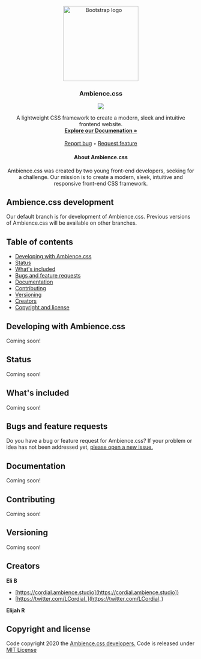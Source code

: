 <p align="center">
  <a href="#">
    <img src="https://github.com/Ambience-Studios/assets/blob/main/ambiencetransparent.png" alt="Bootstrap logo" width="200" height="200">
  </a>
<p>

<h3 align="center">Ambience.css</h3>

<p align="center">
  <img src="https://img.shields.io/github/license/Ambience-Studios/ambience.css">
</p>

  
<p align="center">
  A lightweight CSS framework to create a modern, sleek and intuitive frontend website.
  <br>
  <a href="https://v5.getbootstrap.com/docs/5.0/"><strong>Explore our Documenation »</strong></a>
  <br>
  <br>
  <a href="https://github.com/Ambience-Studios/ambience.css/issues/new?assignees=&labels=&template=bug_report.md&title=Bug+Repor">Report bug</a>
  ◦
  <a href="https://github.com/Ambience-Studios/ambience.css/issues/new?assignees=&labels=&template=feature_request.md&title=Feature+request">Request feature</a>
</p>




<h4 align="center">About Ambience.css</h4>
<p align="center">Ambience.css was created by two young front-end developers, seeking for a challenge. Our mission is to create a modern, sleek, intuitive and responsive front-end CSS framework.</p>

## Ambience.css development
Our default branch is for development of Ambience.css. Previous versions of Ambience.css will be available on other branches.
## Table of contents
- [Developing with Ambience.css](#developing-with-ambiencecss)
- [Status](#status)
- [What's included](#whats-included)
- [Bugs and feature requests](#bugs-and-feature-requests)
- [Documentation](#documentation)
- [Contributing](#contributing)
- [Versioning](#versioning)
- [Creators](#creators)
- [Copyright and license](#copyright-and-license)

## Developing with Ambience.css
Coming soon!

## Status
Coming soon!


## What's included
Coming soon!


## Bugs and feature requests
Do you have a bug or feature request for Ambience.css? If your problem or idea has not been addressed yet, [please open a new issue.](https://github.com/Ambience-Studios/ambience.css/issues/new/choose)

## Documentation
Coming soon!

## Contributing
Coming soon!

## Versioning
Coming soon!

## Creators

**Eli B**

- [https://cordial.ambience.studio](https://cordial.ambience.studio])
- [https://twitter.com/LCordial_](https://twitter.com/LCordial_)


**Elijah R**

## Copyright and license
Code copyright 2020 the [Ambience.css developers.](https://github.com/Ambience-Studios/ambience.css/graphs/contributors) Code is released under [MIT License](https://github.com/Ambience-Studios/ambience.css/blob/main/LICENSE)
